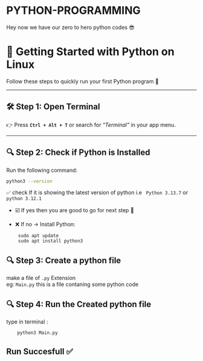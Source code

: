 # PYTHON-PROGRAMMING
Hey now we have our zero to hero python codes 😎

# 🐍 Getting Started with Python on Linux  

Follow these steps to quickly run your first Python program 🚀  

---

## 🛠️ Step 1: Open Terminal  
👉 Press **`Ctrl + Alt + T`** or search for *“Terminal”* in your app menu.  

---

## 🔍 Step 2: Check if Python is Installed  
Run the following command:  
```bash
python3 --version
```
✅ check If it is showing the latest version of python i.e ``` Python 3.13.7``` or ```python 3.12.1``` <br>
- ☑️ If yes then you are good to go for next step 🚀
- ❌ If no → Install Python:
  
       sudo apt update
       sudo apt install python3
      
## 🔍 Step 3: Create a python file 
make a file of ``` .py ``` Extension   
eg: ``` Main.py ``` this is a file contaning some python code 

## 🔍 Step 4: Run the Created python file 
type in terminal : 
```bash
    python3 Main.py
```

## Run Succesfull  ✅ 